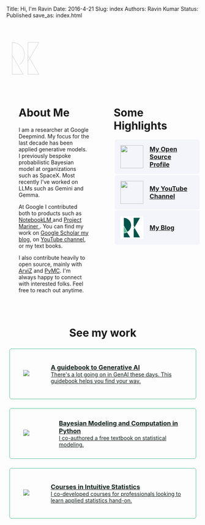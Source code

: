 Title: Hi, I'm Ravin
Date: 2016-4-21 
Slug:  index
Authors: Ravin Kumar
Status: Published
save_as: index.html 

<!-- End MailerLite Universal -->

<style type="text/css">
    /* Headers */
    h1, h2 {
        text-align: center;
    }
    h3 {
        text-align: left
    }
    h1:not(.page-title), h2, h3, h4 {
        margin-top: 2.5rem;
    }
    .action-link h3 {
        margin: auto 1rem;
    }  
    .my-work-text h3,
    .my-work-text p {
        margin: auto 0;
    }

    /* Containers */
    .about-container {
        display: flex;
        flex-direction: row;
    }
    .about-container .about-box {
        flex: 1;
        padding: 2rem;
    }
    #action-links {
        max-width: 100%;
        margin: 10px auto;
        display: flex;
        flex-wrap: wrap;
        flex-direction: column;
        justify-content: center;
    }
    .action-link, .my-work {
        display: flex;
        flex-direction: row;
    }
    @media (max-width: 768px) {
        .about-container {
            flex-direction: column;
        }
    }

    /* Box and colors */
    .action-link {
        width: 100%;
        background-color: #f4f5fb;
        -webkit-transition: all 0.15s ease;
        transition: all 0.15s ease;
    }
    .action-link, .secondary-box {
        border-radius: 5px;
        margin: 1.5%;
        padding: 15px;
    }
    .secondary-box {
        border: solid 1px #56bb92;
        min-height: 100px;
        margin-top: 1.5rem;
    }
    .action-link:hover,
    .my-work:hover {
        box-shadow: 0 0 10px #ccc;
    }
    .my-work-text {
        color: #12221d;
        margin: auto 0;
    }
    
    /* Images */
    .action-link img {
        height: 60px;
        width: 60px;
        margin: auto 0;
    }
    .my-work-img-container {
        width: 80px;
        margin: auto 20px;
    }
    .my-work img {
        margin: auto;
    }
</style>

<svg viewbox="0 0 100 100" style="opacity:12%;max-width:100px;max-height:100px; margin:40px auto;">
    <style type="text/css">
        path {
            fill: none;
            stroke: #12221D;
            stroke-width: 0.1rem;
            stroke-miterlimit: 10;
            stroke-linecap: round;
        }
        #K-triangle-1,
        #K-triangle-2 {
            stroke-dasharray: 1;
            stroke-dashoffset: 1;
            animation: dash 2s linear forwards;
        }
        #R-triangle-circle {
            stroke-dasharray: 1;
            stroke-dashoffset: 1;
            animation: dash 2.4s linear forwards;           }
        @keyframes dash {
            to {
                stroke-dashoffset: 0;
            }
        }
    </style>
    <g id="R">
        <path id="R-triangle-circle" d="M 15 42.1297 L 43.5792 91.6304 L 15 91.6304 L 15 8.3696 A 32.0984 32.0984 0 0 1 15 72.5664 Z" pathLength="1"/>
    </g>
    <g id="K">
        <path id="K-triangle-1" d="M 56.2434 58.1775 L 85 8.3696 L 56.2434 8.3696 Z" pathLength="1"/>
        <path id="K-triangle-2" d="M 56.2434 42.1297 L 85 91.6304 L 56.2434 91.6304 Z" pathLength="1"/>
    </g>
</svg>

<div class="about-container">
<!-- Left -->
    <div class="about-box">
        <h1 style="margin-top:0; text-align: left;">About Me</h1>
        <p>I am a researcher at Google Deepmind. My focus for the last decade has been applied generative models. I previously bespoke probabilistic Bayesian model at organizations such as SpaceX. Most recently I've worked on LLMs such as Gemini and Gemma.
        </p>
        <p>At Google I contributed both to products such as <a href="https://notebooklm.google.com"> NotebookLM </a> and <a href="https://deepmind.google/models/project-mariner/"> Project Mariner </a>. You can find my work on <a href="https://scholar.google.com/citations?user=Oq99ddEAAAAJ&hl=en"> Google Scholar </a> <a href="./blog.html">my blog</a>, on <a href="https://www.youtube.com/channel/UCX78cJQ_6JZVUWw8cj-f0uA/live">YouTube channel</a>, or my text books. </p>
        <p>I also contribute heavily to open source, mainly with <a href="https://arviz-devs.github.io/arviz/index.html">ArviZ</a> and <a href="https://docs.pymc.io/">PyMC</a>.
        I'm always happy to connect with interested folks. Feel free to reach out anytime.</p>
    </div>
<!-- Right -->
    <div class="about-box">
        <h1 style="margin-top:0; text-align: left;">Some Highlights</h1>
        <a href="https://github.com/canyon289/"><div class="action-link"><img src="./images/about/github.png" /><h3>My Open Source Profile</h3></div></a>
        <a href="https://www.youtube.com/channel/UCX78cJQ_6JZVUWw8cj-f0uA/live"><div class="action-link"><img src="./images/about/youtube.png" /><h3>My YouTube Channel</h3></div></a>
        <a href="./blog.html"><div class="action-link"><img src="./images/logo/logo.png" /><h3>My Blog</h3></div></a>
        <!-- Mailerlite Form -->
        <!-- <div class="secondary-box" style="width: 100%;"> 
            <h3 style="margin-top:0;">Join my mailing list for updates</h3>
            <p>Get the latest updates on my blog posts, new YouTube series, upcoming talks, ongoing collaborations, and thoughtful discussions. You can unsubscribe at anytime.</p> -->
        <!-- <div class="ml-embedded" data-form="j1X8Q9"></div> -->
        </div>
    </div>
</div>

# See my work
<div><a href="https://ravinkumar.com/GenAiGuidebook/book_intro.html"><div class="secondary-box my-work">
    <div class="my-work-img-container"><img src="./images/about/GenaIGuidebook.png"/></div>
    <div class="my-work-text">
        <h3>A guidebook to Generative AI</h3>
        <p>There's a lot going on in GenAI these days. This guidebook helps you find your way.</p>
    </div>
</div></a></div>

<div><a href="https://bayesiancomputationbook.com/welcome.html"><div class="secondary-box my-work">
    <div class="my-work-img-container"><img src="./images/about/book.jpeg" /></div>
    <div class="my-work-text">
        <h3>Bayesian Modeling and Computation in Python</h3>
        <p>I co-authored a free textbook on statistical modeling.</p>
    </div>
</div></a></div>

<div><a href="https://www.intuitivebayes.com/"><div class="secondary-box my-work">
    <div class="my-work-img-container"><img src="./images/about/course.png" /></div>
    <div class="my-work-text">
        <h3>Courses in Intuitive Statistics</h3>
        <p>I co-developed courses for professionals looking to learn applied statistics hand-on.</p>
    </div>
</div></a></div>


<!-- # Other Resources

<br>

* [Talk] [SciPy 2019: Intro to Bayesian Model Evaluation and Visualization](https://www.youtube.com/watch?v=bmWMdVQlzIA&E) ([Code](https://github.com/canyon289/bayesian-model-evaluation))

* [Talk] [PyDataLA 2018: PyTest for Data Scientists](https://www.youtube.com/watch?v=dY1nNtDTruE) ([Code](https://github.com/canyon289/PyTestforDataSciencePyDataLA))

* [Talk] [Code Camp 2017: Introduction to PyTest](https://docs.google.com/presentation/d/11A742qhUaQdtwL3IaXQGzT3lB9PfRTXOIN4SpgSbwxo/edit#slide=id.p) ([Code](https://github.com/canyon289/CodeCampPytest)) -->

